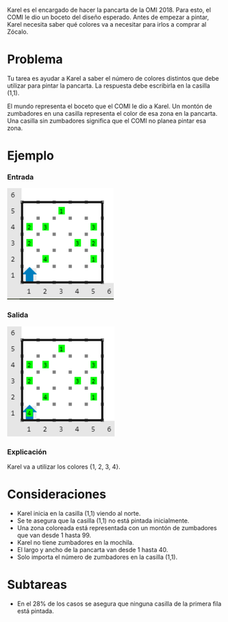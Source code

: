 Karel es el encargado de hacer la pancarta de la OMI 2018. Para esto, el COMI le dio un boceto del diseño esperado. Antes de empezar a pintar, Karel necesita saber qué colores va a necesitar para irlos a comprar al Zócalo.

# Problema

Tu tarea es ayudar a Karel a saber el número de colores distintos que debe utilizar para pintar la pancarta. La respuesta debe escribirla en la casilla (1,1).

El mundo representa el boceto que el COMI le dio a Karel. Un montón de zumbadores en una casilla representa el color de esa zona en la pancarta. Una casilla sin zumbadores significa que el COMI no planea pintar esa zona.

# Ejemplo

### Entrada

![Ejemplo de entrada](entrada.png)

### Salida

![Ejemplo de salida](salida.png)

### Explicación

Karel va a utilizar los colores {1, 2, 3, 4}.

# Consideraciones

- Karel inicia en la casilla (1,1) viendo al norte.
- Se te asegura que la casilla (1,1) no está pintada inicialmente.
- Una zona coloreada está representada con un montón de zumbadores que van desde 1 hasta 99.
- Karel no tiene zumbadores en la mochila.
- El largo y ancho de la pancarta van desde 1 hasta 40.
- Solo importa el número de zumbadores en la casilla (1,1).

# Subtareas

- En el 28% de los casos se asegura que ninguna casilla de la primera fila está pintada.
